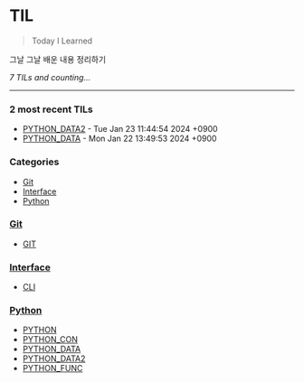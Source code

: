# TIL
> Today I Learned

그날 그날 배운 내용 정리하기


_7 TILs and counting..._

---

### 2 most recent TILs

- [PYTHON_DATA2](Python/PYTHON_DATA2.md) - Tue Jan 23 11:44:54 2024 +0900
- [PYTHON_DATA](Python/PYTHON_DATA.md) - Mon Jan 22 13:49:53 2024 +0900

### Categories

- [Git](#Git)
- [Interface](#Interface)
- [Python](#Python)

### [Git](#Git)
- [GIT](Git/GIT.md)

### [Interface](#Interface)
- [CLI](Interface/CLI.md)

### [Python](#Python)
- [PYTHON](Python/PYTHON.md)
- [PYTHON_CON](Python/PYTHON_CON.md)
- [PYTHON_DATA](Python/PYTHON_DATA.md)
- [PYTHON_DATA2](Python/PYTHON_DATA2.md)
- [PYTHON_FUNC](Python/PYTHON_FUNC.md)

[1]: https://simonwillison.net/2020/Apr/20/self-rewriting-readme/
[2]: https://github.com/jbranchaud/til

